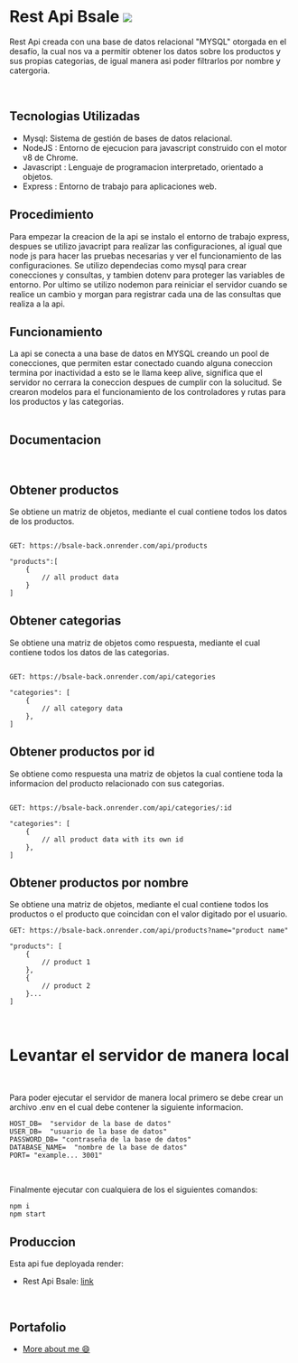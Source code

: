<h1>Rest Api Bsale  <img src="https://i.imgur.com/PAI2AF0.jpg"/></h1>

Rest Api creada con una base de datos relacional "MYSQL" otorgada en el desafío, la cual nos va a permitir obtener los datos sobre los productos y sus propias categorias, de igual manera asi poder filtrarlos por nombre y catergoria.

<br/>

<h2>Tecnologias Utilizadas</h2>
<ul>
<li>Mysql: Sistema de gestión de bases de datos relacional.</li>
<li>NodeJS : Entorno de ejecucion para javascript construido con el motor v8 de Chrome.</li>
<li>Javascript : Lenguaje de programacion interpretado, orientado a objetos.</li>
<li>Express : Entorno de trabajo para aplicaciones web.</li>
</ul>

## Procedimiento

Para empezar la creacion de la api se instalo el entorno de trabajo express, despues se utilizo javacript para realizar las configuraciones, al igual que node js para hacer las pruebas necesarias y ver el funcionamiento de las configuraciones. Se utilizo dependecias como mysql para crear conecciones y consultas, y tambien dotenv para proteger las variables de entorno. Por ultimo se utilizo nodemon para reiniciar el servidor cuando se realice un cambio y morgan para registrar cada una de las consultas que realiza a la api.

<h2>Funcionamiento</h2>
La api se conecta a una base de datos en MYSQL creando un pool de conecciones, que permiten estar conectado cuando alguna
coneccion termina por inactividad a esto se le llama keep alive, significa que el servidor no cerrara la coneccion despues
de cumplir con la solucitud. Se crearon modelos para el funcionamiento de los controladores y rutas para los productos y las categorias.

<br/>
<br/>

<h2>Documentacion</h2>

<br/>

## Obtener productos

Se obtiene un matriz de objetos, mediante el cual contiene todos los datos de los productos.

```

GET: https://bsale-back.onrender.com/api/products

"products":[
    {
        // all product data
    }
]

```

## Obtener categorias

Se obtiene una matriz de objetos como respuesta, mediante el cual contiene todos los datos de las categorias.

```

GET: https://bsale-back.onrender.com/api/categories

"categories": [
    {
        // all category data
    },
]

```

## Obtener productos por id

Se obtiene como respuesta una matriz de objetos la cual contiene toda la informacion del producto relacionado con sus categorias.

```

GET: https://bsale-back.onrender.com/api/categories/:id

"categories": [
    {
        // all product data with its own id
    },
]

```

## Obtener productos por nombre

Se obtiene una matriz de objetos, mediante el cual contiene todos los productos o el producto que coincidan con el valor digitado por el usuario.

```
GET: https://bsale-back.onrender.com/api/products?name="product name"

"products": [
    {
        // product 1
    },
    {
        // product 2
    }...
]

```

<br/>

<h1>Levantar el servidor de manera local</h1>
<br/>

Para poder ejecutar el servidor de manera local primero se debe crear un archivo .env en el cual debe contener la siguiente informacion.

```
HOST_DB=  "servidor de la base de datos"
USER_DB=  "usuario de la base de datos"
PASSWORD_DB= "contraseña de la base de datos"
DATABASE_NAME=  "nombre de la base de datos"
PORT= "example... 3001"
```

<br/>

Finalmente ejecutar con cualquiera de los el siguientes comandos:

```
npm i
npm start
```

## Produccion

Esta api fue deployada render:
<br/>

<ul>
<li>Rest Api Bsale: <a href="https://bsale-back.onrender.com/">link</a></li>
</ul>

<br/>

<h2>Portafolio</h2>
<ul>
<li><a href="https://portfolio-anderson-one.vercel.app/">More about me 😄</a></li>
</ul>
